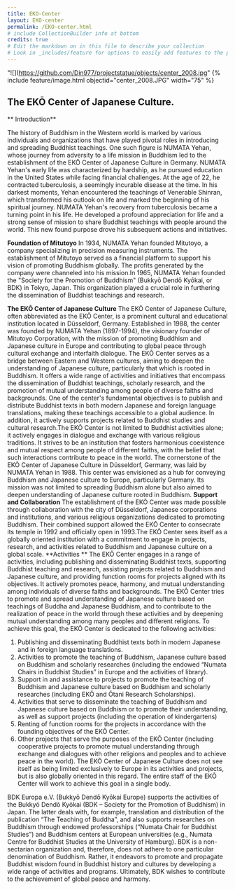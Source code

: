 ```yaml
---
title: EKO-Center
layout: EKO-center
permalink: /EKO-center.html
# include CollectionBuilder info at bottom
credits: true
# Edit the markdown on in this file to describe your collection
# Look in _includes/feature for options to easily add features to the page
---
```

"![](https://github.com/Din977/projectstatue/objects/center_2008.jpg"
{% include feature/image.html objectid="center_2008.JPG" width="75" %}
## The EKŌ Center of Japanese Culture.
** Introduction**


The history of Buddhism in the Western world is marked by various individuals and organizations that have played pivotal roles in introducing and spreading Buddhist teachings. One such figure is NUMATA Yehan, whose journey from adversity to a life mission in Buddhism led to the establishment of the EKŌ Center of Japanese Culture in Germany. NUMATA Yehan's early life was characterized by hardship, as he pursued education in the United States while facing financial challenges. At the age of 22, he contracted tuberculosis, a seemingly incurable disease at the time. In his darkest moments, Yehan encountered the teachings of Venerable Shinran, which transformed his outlook on life and marked the beginning of his spiritual journey.
NUMATA Yehan's recovery from tuberculosis became a turning point in his life. He developed a profound appreciation for life and a strong sense of mission to share Buddhist teachings with people around the world. This new found purpose drove his subsequent actions and initiatives.


 **Foundation of Mitutoyo**
In 1934, NUMATA Yehan founded Mitutoyo, a company specializing in precision measuring instruments. The establishment of Mitutoyo served as a financial platform to support his vision of promoting Buddhism globally. The profits generated by the company were channeled into his mission.In 1965, NUMATA Yehan founded the "Society for the Promotion of Buddhism" (Bukkyō Dendō Kyōkai, or BDK) in Tokyo, Japan. This organization played a crucial role in furthering the dissemination of Buddhist teachings and research.

**The EKŌ Center of Japanese Culture**
The EKŌ Center of Japanese Culture, often abbreviated as the EKŌ Center, is a prominent cultural and educational institution located in Düsseldorf, Germany. Established in 1988, the center was founded by NUMATA Yehan (1897-1994), the visionary founder of Mitutoyo Corporation, with the mission of promoting Buddhism and Japanese culture in Europe and contributing to global peace through cultural exchange and interfaith dialogue.
The EKŌ Center serves as a bridge between Eastern and Western cultures, aiming to deepen the understanding of Japanese culture, particularly that which is rooted in Buddhism. It offers a wide range of activities and initiatives that encompass the dissemination of Buddhist teachings, scholarly research, and the promotion of mutual understanding among people of diverse faiths and backgrounds.
One of the center's fundamental objectives is to publish and distribute Buddhist texts in both modern Japanese and foreign language translations, making these teachings accessible to a global audience. In addition, it actively supports projects related to Buddhist studies and cultural research.The EKŌ Center is not limited to Buddhist activities alone; it actively engages in dialogue and exchange with various religious traditions. It strives to be an institution that fosters harmonious coexistence and mutual respect among people of different faiths, with the belief that such interactions contribute to peace in the world.
The cornerstone of the EKŌ Center of Japanese Culture in Düsseldorf, Germany, was laid by NUMATA Yehan in 1988. This center was envisioned as a hub for conveying Buddhism and Japanese culture to Europe, particularly Germany. Its mission was not limited to spreading Buddhism alone but also aimed to deepen understanding of Japanese culture rooted in Buddhism.
 **Support and Collaboration**
The establishment of the EKŌ Center was made possible through collaboration with the city of Düsseldorf, Japanese corporations and institutions, and various religious organizations dedicated to promoting Buddhism. Their combined support allowed the EKŌ Center to consecrate its temple in 1992 and officially open in 1993.The EKŌ Center sees itself as a globally oriented institution with a commitment to engage in projects, research, and activities related to Buddhism and Japanese culture on a global scale.
**Activities **
The EKŌ Center engages in a range of activities, including publishing and disseminating Buddhist texts, supporting Buddhist teaching and research, assisting projects related to Buddhism and Japanese culture, and providing function rooms for projects aligned with its objectives. It actively promotes peace, harmony, and mutual understanding among individuals of diverse faiths and backgrounds.
The EKŌ Center tries to promote and spread understanding of Japanese culture based on teachings of Buddha and Japanese Buddhism, and to contribute to the realization of peace in the world through these activities and by deepening mutual understanding among many peoples and different religions.
To achieve this goal, the EKŌ Center is dedicated to the following activities:
1.	Publishing and disseminating Buddhist texts both in modern Japanese and in foreign language translations.
2.	Activities to promote the teaching of Buddhism, Japanese culture based on Buddhism and scholarly researches (including the endowed “Numata Chairs in Buddhist Studies” in Europe and the activities of library).
3.	Support in and assistance to projects to promote the teaching of Buddhism and Japanese culture based on Buddhism and scholarly researches (including EKŌ and Ōtani Research Scholarships).
4.	Activities that serve to disseminate the teaching of Buddhism and Japanese culture based on Buddhism or to promote their understanding, as well as support projects (including the operation of kindergartens)
5.	Renting of function rooms for the projects in accordance with the founding objectives of the EKŌ Center.
6.	Other projects that serve the purposes of the EKŌ Center (including cooperative projects to promote mutual understanding through exchange and dialogues with other religions and peoples and to achieve peace in the world).
The EKŌ Center of Japanese Culture does not see itself as being limited exclusively to Europe in its activities and projects, but is also globally oriented in this regard. The entire staff of the EKŌ Center will work to achieve this goal in a single body.

BDK Europa e.V. (Bukkyō Dendō Kyōkai Europe) supports the activities of the Bukkyō Dendō Kyōkai (BDK – Society for the Promotion of Buddhism) in Japan. The latter deals with, for example, translation and distribution of the publication “The Teaching of Buddha”, and also supports researches on Buddhism through endowed professorships (“Numata Chair for Buddhist Studies”) and Buddhism centers at European universities (e.g., Numata Centre for Buddhist Studies at the University of Hamburg).
BDK is a non-sectarian organization and, therefore, does not adhere to one particular denomination of Buddhism. Rather, it endeavors to promote and propagate Buddhist wisdom found in Buddhist history and cultures by developing a wide range of activities and programs. Ultimately, BDK wishes to contribute to the achievement of global peace and harmony.
